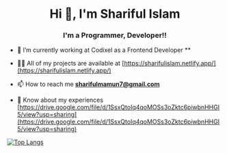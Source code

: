 <h1 align="center">Hi 👋, I'm Shariful Islam</h1>
<h3 align="center">I'm a Programmer, Developer!!</h3>

- 🌱 I’m currently working at Codixel as a Frontend Developer **

- 👨‍💻 All of my projects are available at [https://sharifulislam.netlify.app/](https://sharifulislam.netlify.app/)

- 📫 How to reach me **sharifulmamun7@gmail.com**

- 📄 Know about my experiences [https://drive.google.com/file/d/1SsxQtoIq4qoMOSs3oZktc6piwbnHHGI5/view?usp=sharing](https://drive.google.com/file/d/1SsxQtoIq4qoMOSs3oZktc6piwbnHHGI5/view?usp=sharing)





[![Top Langs](https://github-readme-stats.vercel.app/api/top-langs/?username=shaarifulislaam&layout=compact)](https://github.com/anuraghazra/github-readme-stats)

